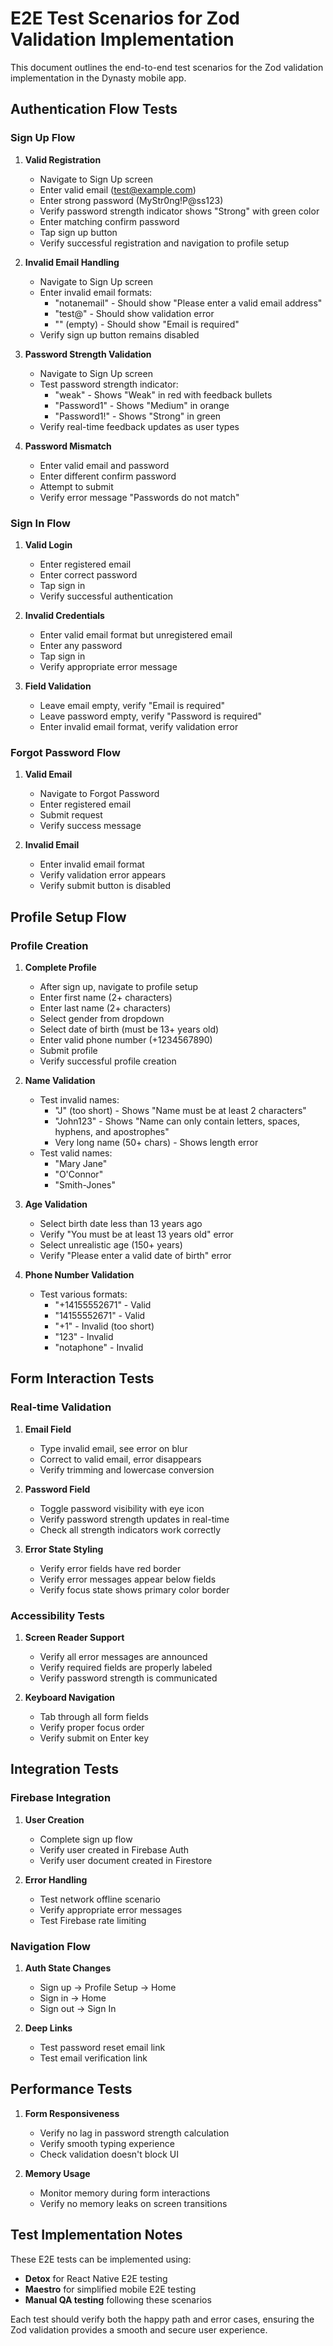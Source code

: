 # E2E Test Scenarios for Zod Validation Implementation

This document outlines the end-to-end test scenarios for the Zod validation implementation in the Dynasty mobile app.

## Authentication Flow Tests

### Sign Up Flow
1. **Valid Registration**
   - Navigate to Sign Up screen
   - Enter valid email (test@example.com)
   - Enter strong password (MyStr0ng!P@ss123)
   - Verify password strength indicator shows "Strong" with green color
   - Enter matching confirm password
   - Tap sign up button
   - Verify successful registration and navigation to profile setup

2. **Invalid Email Handling**
   - Navigate to Sign Up screen
   - Enter invalid email formats:
     - "notanemail" - Should show "Please enter a valid email address"
     - "test@" - Should show validation error
     - "" (empty) - Should show "Email is required"
   - Verify sign up button remains disabled

3. **Password Strength Validation**
   - Navigate to Sign Up screen
   - Test password strength indicator:
     - "weak" - Shows "Weak" in red with feedback bullets
     - "Password1" - Shows "Medium" in orange
     - "Password1!" - Shows "Strong" in green
   - Verify real-time feedback updates as user types

4. **Password Mismatch**
   - Enter valid email and password
   - Enter different confirm password
   - Attempt to submit
   - Verify error message "Passwords do not match"

### Sign In Flow
1. **Valid Login**
   - Enter registered email
   - Enter correct password
   - Tap sign in
   - Verify successful authentication

2. **Invalid Credentials**
   - Enter valid email format but unregistered email
   - Enter any password
   - Tap sign in
   - Verify appropriate error message

3. **Field Validation**
   - Leave email empty, verify "Email is required"
   - Leave password empty, verify "Password is required"
   - Enter invalid email format, verify validation error

### Forgot Password Flow
1. **Valid Email**
   - Navigate to Forgot Password
   - Enter registered email
   - Submit request
   - Verify success message

2. **Invalid Email**
   - Enter invalid email format
   - Verify validation error appears
   - Verify submit button is disabled

## Profile Setup Flow

### Profile Creation
1. **Complete Profile**
   - After sign up, navigate to profile setup
   - Enter first name (2+ characters)
   - Enter last name (2+ characters)
   - Select gender from dropdown
   - Select date of birth (must be 13+ years old)
   - Enter valid phone number (+1234567890)
   - Submit profile
   - Verify successful profile creation

2. **Name Validation**
   - Test invalid names:
     - "J" (too short) - Shows "Name must be at least 2 characters"
     - "John123" - Shows "Name can only contain letters, spaces, hyphens, and apostrophes"
     - Very long name (50+ chars) - Shows length error
   - Test valid names:
     - "Mary Jane"
     - "O'Connor"
     - "Smith-Jones"

3. **Age Validation**
   - Select birth date less than 13 years ago
   - Verify "You must be at least 13 years old" error
   - Select unrealistic age (150+ years)
   - Verify "Please enter a valid date of birth" error

4. **Phone Number Validation**
   - Test various formats:
     - "+14155552671" - Valid
     - "14155552671" - Valid
     - "+1" - Invalid (too short)
     - "123" - Invalid
     - "notaphone" - Invalid

## Form Interaction Tests

### Real-time Validation
1. **Email Field**
   - Type invalid email, see error on blur
   - Correct to valid email, error disappears
   - Verify trimming and lowercase conversion

2. **Password Field**
   - Toggle password visibility with eye icon
   - Verify password strength updates in real-time
   - Check all strength indicators work correctly

3. **Error State Styling**
   - Verify error fields have red border
   - Verify error messages appear below fields
   - Verify focus state shows primary color border

### Accessibility Tests
1. **Screen Reader Support**
   - Verify all error messages are announced
   - Verify required fields are properly labeled
   - Verify password strength is communicated

2. **Keyboard Navigation**
   - Tab through all form fields
   - Verify proper focus order
   - Verify submit on Enter key

## Integration Tests

### Firebase Integration
1. **User Creation**
   - Complete sign up flow
   - Verify user created in Firebase Auth
   - Verify user document created in Firestore

2. **Error Handling**
   - Test network offline scenario
   - Verify appropriate error messages
   - Test Firebase rate limiting

### Navigation Flow
1. **Auth State Changes**
   - Sign up → Profile Setup → Home
   - Sign in → Home
   - Sign out → Sign In

2. **Deep Links**
   - Test password reset email link
   - Test email verification link

## Performance Tests

1. **Form Responsiveness**
   - Verify no lag in password strength calculation
   - Verify smooth typing experience
   - Check validation doesn't block UI

2. **Memory Usage**
   - Monitor memory during form interactions
   - Verify no memory leaks on screen transitions

## Test Implementation Notes

These E2E tests can be implemented using:
- **Detox** for React Native E2E testing
- **Maestro** for simplified mobile E2E testing
- **Manual QA testing** following these scenarios

Each test should verify both the happy path and error cases, ensuring the Zod validation provides a smooth and secure user experience.
